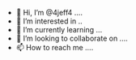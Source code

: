 - 👋 Hi, I’m @4jeff4 ....
- 👀 I’m interested in ..
- 🌱 I’m currently learning ...
- 💞️ I’m looking to collaborate on ....
- 📫 How to reach me ....

<!---
4jeff4/4jeff4 is a ✨ special ✨ repository because its `README.md` (this file) appears on your GitHub profile.
You can click the Preview link to take a look at your changes.
--->

